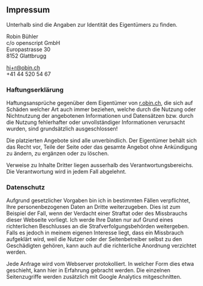 ## Impressum

Unterhalb sind die Angaben zur Identität des Eigentümers zu finden.

Robin Bühler  
c/o openscript GmbH  
Europastrasse 30  
8152 Glattbrugg

hi+r@obin.ch  
+41 44 520 54 67

### Haftungserklärung

Haftungsansprüche gegenüber dem Eigentümer von [r.obin.ch](https://r.obin.ch), die sich auf Schäden welcher Art auch immer beziehen, welche durch die Nutzung oder Nichtnutzung der angebotenen Informationen und Datensätzen bzw. durch die Nutzung fehlerhafter oder unvollständiger Informationen verursacht wurden, sind grundsätzlich ausgeschlossen!

Die platzierten Angebote sind alle unverbindlich. Der Eigentümer behält sich das Recht vor, Teile der Seite oder das gesamte Angebot ohne Ankündigung zu ändern, zu ergänzen oder zu löschen.

Verweise zu Inhalte Dritter liegen ausserhalb des Verantwortungsbereichs. Die Verantwortung wird in jedem Fall abgelehnt.

### Datenschutz

Aufgrund gesetzlicher Vorgaben bin ich in bestimmten Fällen verpflichtet, Ihre personenbezogenen Daten an Dritte weiterzugeben. Dies ist zum Beispiel der Fall, wenn der Verdacht einer Straftat oder des Missbrauchs dieser Webseite vorliegt. Ich werde Ihre Daten nur auf Grund eines richterlichen Beschlusses an die Strafverfolgungsbehörden weitergeben. Falls es jedoch in meinem eigenen Interesse liegt, dass ein Missbrauch aufgeklärt wird, weil die Nutzer oder der Seitenbetreiber selbst zu den Geschädigten gehören, kann auch auf die richterliche Anordnung verzichtet werden.

Jede Anfrage wird vom Webserver protokolliert. In welcher Form dies etwa geschieht, kann hier in Erfahrung gebracht werden. Die einzelnen Seitenzugriffe werden zusätzlich mit Google Analytics mitgeschnitten.
